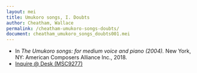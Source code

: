 ```yaml
---
layout: mei
title: Umukoro songs, I. Doubts
author: Cheatham, Wallace
permalink: /cheatham-umukoro-songs-doubts/
document: cheatham_umukoro_songs_doubts001.mei
---
```


- In *The Umukoro songs: for medium voice and piano (2004).* New York, NY: American Composers Alliance Inc., 2018.
- <a href="https://tufts.primo.exlibrisgroup.com/permalink/01TUN_INST/1kc9gia/alma991018220846603851" target="_blank"> Inquire @ Desk (MSC9277)</a>
